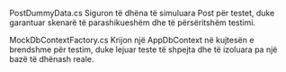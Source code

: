 PostDummyData.cs
Siguron të dhëna të simuluara Post për testet, duke garantuar skenarë të parashikueshëm dhe të përsëritshëm testimi.

MockDbContextFactory.cs
Krijon një AppDbContext në kujtesën e brendshme për testim, duke lejuar teste të shpejta dhe të izoluara pa një bazë të dhënash reale.
